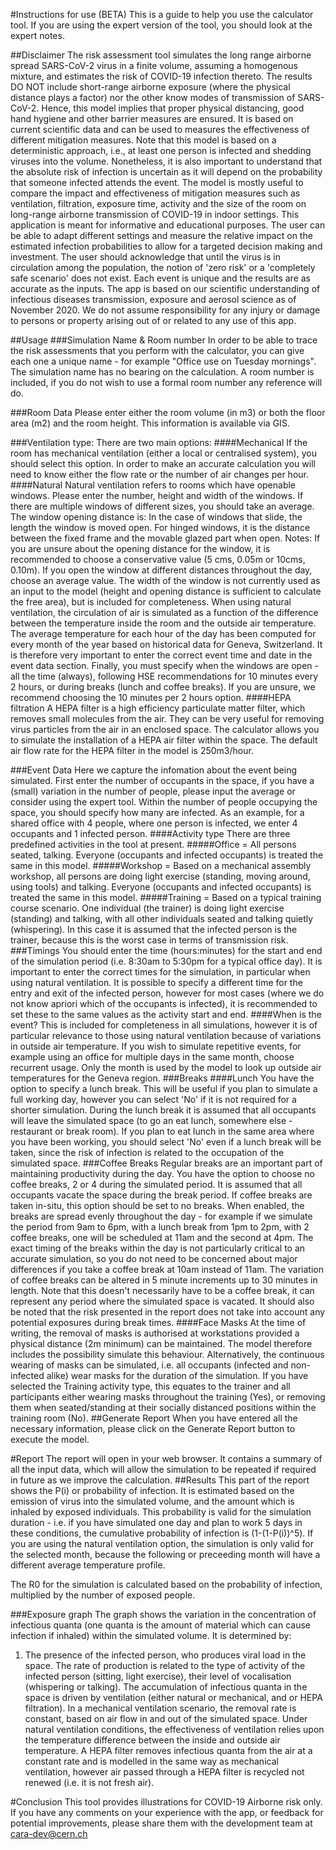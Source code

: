 
#Instructions for use (BETA)
This is a guide to help you use the calculator tool. If you are using the expert version of the tool,  you should look at the expert notes.

##Disclaimer
The risk assessment tool simulates the long range airborne spread SARS-CoV-2 virus in a finite volume, assuming a homogenous mixture, and estimates the risk of COVID-19 infection thereto. The results DO NOT include short-range airborne exposure (where the physical distance plays a factor) nor the other know modes of transmission of SARS-CoV-2. Hence, this model implies that proper physical distancing, good hand hygiene and other barrier measures are ensured. It is based on current scientific data and can be used to measures the effectiveness of different mitigation measures. 
Note that this model is based on a deterministic approach, i.e., at least one person is infected and shedding viruses into the volume. Nonetheless, it is also important to understand that the absolute risk of infection is uncertain as it will depend on the probability that someone infected attends the event. The model is mostly useful to compare the impact and effectiveness of mitigation measures such as ventilation, filtration, exposure time, activity and the size of the room on long-range airborne transmission of COVID-19 in indoor settings. This application is meant for informative and educational purposes. The user can be able to adapt different settings and measure the relative impact on the estimated infection probabilities to allow for a targeted decision making and investment. The user should acknowledge that until the virus is in circulation among the population, the notion of 'zero risk' or a 'completely safe scenario' does not exist. Each event is unique and the results are as accurate as the inputs. The app is based on our scientific understanding of infectious diseases transmission, exposure and aerosol science as of November 2020. 
We do not assume responsibility for any injury or damage to persons or property arising out of or related to any use of this app.

##Usage
###Simulation Name & Room number
In order to be able to trace the risk assessments that you perform with the calculator, you can give each one a unique name - for example "Office use on Tuesday mornings". The simulation name has no bearing on the calculation. 
A room number is included, if you do not wish to use a formal room number any reference will do.

###Room Data
Please enter either the room volume (in m3) or both the floor area (m2) and the room height. This information is available via GIS.

###Ventilation type:
There are two main options:
####Mechanical
If the room has mechanical ventilation (either a local or centralised system), you should select this option. In order to make an accurate calculation you will need to know either the flow rate or the number of air changes per hour.  
####Natural
Natural ventilation refers to rooms which have openable windows. Please enter the number, height and width of the windows. If there are multiple windows of different sizes, you should take an average.
The window opening distance is:
In the case of windows that slide, the length the window is moved open.
For hinged windows, it is the distance between the fixed frame and the movable glazed part when open.
Notes: If you are unsure about the opening distance for the window, it is recommended to choose a conservative value (5 cms, 0.05m or 10cms, 0.10m). If you open the window at different distances throughout the day, choose an average value.
The width of the window is not currently used as an input to the model (height and opening distance is sufficient to calculate the free area), but is included for completeness.
When using natural ventilation, the circulation of air is simulated as a function of the difference between the temperature inside the room and the outside air temperature. The average temperature for each hour of the day has been computed for every month of the year based on historical data for Geneva, Switzerland. It is therefore very important to enter the correct event time and date in the event data section.
Finally, you must specify when the windows are open - all the time (always), following HSE recommendations for 10 minutes every 2 hours, or during breaks (lunch and coffee breaks). If you are unsure, we recommend choosing the 10 minutes per 2 hours option.
####HEPA filtration
A HEPA filter is a high efficiency particulate matter filter, which removes small molecules from the air. They can be very useful for removing virus particles from the air in an enclosed space. The calculator allows you to simulate the installation of a HEPA air filter within the space. The default air flow rate for the HEPA filter in the model is 250m3/hour.

###Event Data
Here we capture the infomation about the event being simulated. First enter the number of occupants in the space, if you have a (small) variation in the number of people, please input the average or consider using the expert tool.
Within the number of people occupying the space, you should specify how many are infected. 
As an example, for a shared office with 4 people, where one person is infected, we enter 4 occupants and 1 infected person.
####Activity type
There are three predefined activities in the tool at present.
#####Office = All persons seated, talking. Everyone (occupants and infected occupants) is treated the same in this model.
#####Workshop = Based on a mechanical assembly workshop, all persons are doing light exercise (standing, moving around, using tools) and talking. Everyone (occupants and infected occupants) is treated the same in this model.
#####Training = Based on a typical training course scenario. One individual (the trainer) is doing light exercise (standing) and talking, with all other individuals seated and talking quietly (whispering). In this case it is assumed that the infected person is the trainer, because this is the worst case in terms of transmission risk. 
###Timings
You should enter the time (hours:minutes) for the start and end of the simulation period (i.e. 8:30am to 5:30pm for a typical office day). It is important to enter the correct times for the simulation, in particular when using natural ventilation.
It is possible to specify a different time for the entry and exit of the infected person, however for most cases (where we do not know apriori which of the occupants is infected), it is recommended to set these to the same values as the activity start and end.
####When is the event?
This is included for completeness in all simulations, however it is of particular relevance to those using natural ventilation because of variations in outside air temperature. If you wish to simulate repetitive events, for example using an office for multiple days in the same month, choose recurrent usage. 
Only the month is used by the model to look up outside air temperatures for the Geneva region. 
###Breaks
####Lunch
You have the option to specify a lunch break. This will be useful if you plan to simulate a full working day, however you can select 'No' if it is not required for a shorter simulation. During the lunch break it is assumed that all occupants will leave the simulated space (to go an eat lunch, somewhere else - restaurant or break room). If you plan to eat lunch in the same area where you have been working, you should select 'No' even if a lunch break will be taken, since the risk of infection is related to the occupation of the simulated space.
###Coffee Breaks
Regular breaks are an important part of maintaining productivity during the day. You have the option to choose no coffee breaks, 2 or 4 during the simulated period. It is assumed that all occupants vacate the space during the break period. If coffee breaks are taken in-situ, this option should be set to no breaks. 
When enabled, the breaks are spread evenly throughout the day - for example if we simulate the period from 9am to 6pm, with a lunch break from 1pm to 2pm, with 2 coffee breaks, one will be scheduled at 11am and the second at 4pm. The exact timing of the breaks within the day is not particularly critical to an accurate simulation, so you do not need to be concerned about major differences if you take a coffee break at 10am instead of 11am.
The variation of coffee breaks can be altered in 5 minute increments up to 30 minutes in length. Note that this doesn't necessarily have to be a coffee break, it can represent any period where the simulated space is vacated. 
It should also be noted that the risk presented in the report does not take into account any potential exposures during break times.
####Face Masks
At the time of writing, the removal of masks is authorised at workstations provided a physical distance (2m minimum) can be maintained. The model therefore includes the possibility simulate this behaviour. Alternatively, the continuous wearing of masks can be simulated, i.e. all occupants (infected and non-infected alike) wear masks for the duration of the simulation. 
If you have selected the Training activity type, this equates to the trainer and all participants either wearing masks throughout the training (Yes), or removing them when seated/standing at their socially distanced positions within the training room (No).
##Generate Report
When you have entered all the necessary information, please click on the Generate Report button to execute the model.

#Report
The report will open in your web browser. It contains a summary of all the input data, which will allow the simulation to be repeated if required in future as we improve the calculation.
##Results
This part of the report shows the P(i) or probability of infection. It is estimated based on the emission of virus into the simulated volume, and the amount which is inhaled by exposed individuals. This probability is valid for the simulation duration - i.e. if you have simulated one day and plan to work 5 days in these conditions, the cumulative probability of infection is (1-(1-P(i))^5). If you are using the natural ventilation option, the simulation is only valid for the selected month, because the following or preceeding month will have a different average temperature profile.

The R0 for the simulation is calculated based on the probability of infection, multiplied by the number of exposed people. 

###Exposure graph
The graph shows the variation in the concentration of infectious quanta (one quanta is the amount of material which can cause infection if inhaled) within the simulated volume. It is determined by:
1) The presence of the infected person, who produces viral load in the space. The rate of production is related to the type of activity of the infected person (sitting, light exercise), their level of vocalisation (whispering or talking). The accumulation of infectious quanta in the space is driven by ventilation (either natural or mechanical, and or HEPA filtration). In a mechanical ventilation scenario, the removal rate is constant, based on air flow in and out of the simulated space. Under natural ventilation conditions, the effectiveness of ventilation relies upon the temperature difference between the inside and outside air temperature. A HEPA filter removes infectious quanta from the air at a constant rate and is modelled in the same way as mechanical ventilation, however air passed through a HEPA filter is recycled not renewed (i.e. it is not fresh air). 

#Conclusion
This tool provides illustrations for COVID-19 Airborne risk only. If you have any comments on your experience with the app, or feedback for potential improvements, please share them with the development team at cara-dev@cern.ch
